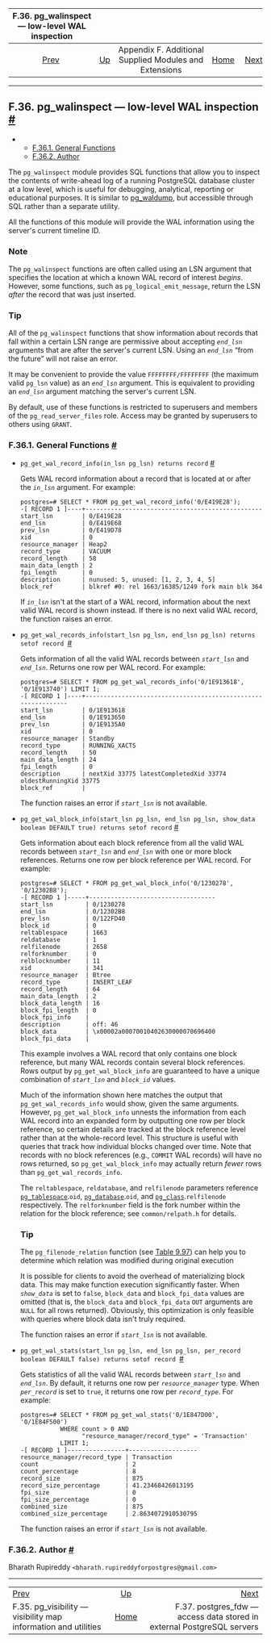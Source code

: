 <!--?xml version="1.0" encoding="UTF-8" standalone="no"?-->

|                       F.36. pg\_walinspect — low-level WAL inspection                       |                                                                             |                                                        |                                                       |                                                                                                                   |
| :-----------------------------------------------------------------------------------------: | :-------------------------------------------------------------------------- | :----------------------------------------------------: | ----------------------------------------------------: | ----------------------------------------------------------------------------------------------------------------: |
| [Prev](pgvisibility.html "F.35. pg_visibility — visibility map information and utilities")  | [Up](contrib.html "Appendix F. Additional Supplied Modules and Extensions") | Appendix F. Additional Supplied Modules and Extensions | [Home](index.html "PostgreSQL 17devel Documentation") |  [Next](postgres-fdw.html "F.37. postgres_fdw —&#xA;   access data stored in external PostgreSQL&#xA;   servers") |

***

## F.36. pg\_walinspect — low-level WAL inspection [#](#PGWALINSPECT)

*   *   [F.36.1. General Functions](pgwalinspect.html#PGWALINSPECT-FUNCS)
    *   [F.36.2. Author](pgwalinspect.html#PGWALINSPECT-AUTHOR)

[]()

The `pg_walinspect` module provides SQL functions that allow you to inspect the contents of write-ahead log of a running PostgreSQL database cluster at a low level, which is useful for debugging, analytical, reporting or educational purposes. It is similar to [pg\_waldump](pgwaldump.html "pg_waldump"), but accessible through SQL rather than a separate utility.

All the functions of this module will provide the WAL information using the server's current timeline ID.

### Note

The `pg_walinspect` functions are often called using an LSN argument that specifies the location at which a known WAL record of interest *begins*. However, some functions, such as `pg_logical_emit_message`, return the LSN *after* the record that was just inserted.

### Tip

All of the `pg_walinspect` functions that show information about records that fall within a certain LSN range are permissive about accepting *`end_lsn`* arguments that are after the server's current LSN. Using an *`end_lsn`* “from the future” will not raise an error.

It may be convenient to provide the value `FFFFFFFF/FFFFFFFF` (the maximum valid `pg_lsn` value) as an *`end_lsn`* argument. This is equivalent to providing an *`end_lsn`* argument matching the server's current LSN.

By default, use of these functions is restricted to superusers and members of the `pg_read_server_files` role. Access may be granted by superusers to others using `GRANT`.

### F.36.1. General Functions [#](#PGWALINSPECT-FUNCS)

*   `pg_get_wal_record_info(in_lsn pg_lsn) returns record` [#](#PGWALINSPECT-FUNCS-PG-GET-WAL-RECORD-INFO)

    Gets WAL record information about a record that is located at or after the *`in_lsn`* argument. For example:

        postgres=# SELECT * FROM pg_get_wal_record_info('0/E419E28');
        -[ RECORD 1 ]----+-------------------------------------------------
        start_lsn        | 0/E419E28
        end_lsn          | 0/E419E68
        prev_lsn         | 0/E419D78
        xid              | 0
        resource_manager | Heap2
        record_type      | VACUUM
        record_length    | 58
        main_data_length | 2
        fpi_length       | 0
        description      | nunused: 5, unused: [1, 2, 3, 4, 5]
        block_ref        | blkref #0: rel 1663/16385/1249 fork main blk 364

    If *`in_lsn`* isn't at the start of a WAL record, information about the next valid WAL record is shown instead. If there is no next valid WAL record, the function raises an error.

*   `pg_get_wal_records_info(start_lsn pg_lsn, end_lsn pg_lsn) returns setof record `[#](#PGWALINSPECT-FUNCS-PG-GET-WAL-RECORDS-INFO)

    Gets information of all the valid WAL records between *`start_lsn`* and *`end_lsn`*. Returns one row per WAL record. For example:

        postgres=# SELECT * FROM pg_get_wal_records_info('0/1E913618', '0/1E913740') LIMIT 1;
        -[ RECORD 1 ]----+--------------------------------------------------------------
        start_lsn        | 0/1E913618
        end_lsn          | 0/1E913650
        prev_lsn         | 0/1E9135A0
        xid              | 0
        resource_manager | Standby
        record_type      | RUNNING_XACTS
        record_length    | 50
        main_data_length | 24
        fpi_length       | 0
        description      | nextXid 33775 latestCompletedXid 33774 oldestRunningXid 33775
        block_ref        |

    The function raises an error if *`start_lsn`* is not available.

*   `pg_get_wal_block_info(start_lsn pg_lsn, end_lsn pg_lsn, show_data boolean DEFAULT true) returns setof record` [#](#PGWALINSPECT-FUNCS-PG-GET-WAL-BLOCK-INFO)

    Gets information about each block reference from all the valid WAL records between *`start_lsn`* and *`end_lsn`* with one or more block references. Returns one row per block reference per WAL record. For example:

        postgres=# SELECT * FROM pg_get_wal_block_info('0/1230278', '0/12302B8');
        -[ RECORD 1 ]-----+-----------------------------------
        start_lsn         | 0/1230278
        end_lsn           | 0/12302B8
        prev_lsn          | 0/122FD40
        block_id          | 0
        reltablespace     | 1663
        reldatabase       | 1
        relfilenode       | 2658
        relforknumber     | 0
        relblocknumber    | 11
        xid               | 341
        resource_manager  | Btree
        record_type       | INSERT_LEAF
        record_length     | 64
        main_data_length  | 2
        block_data_length | 16
        block_fpi_length  | 0
        block_fpi_info    |
        description       | off: 46
        block_data        | \x00002a00070010402630000070696400
        block_fpi_data    |

    This example involves a WAL record that only contains one block reference, but many WAL records contain several block references. Rows output by `pg_get_wal_block_info` are guaranteed to have a unique combination of *`start_lsn`* and *`block_id`* values.

    Much of the information shown here matches the output that `pg_get_wal_records_info` would show, given the same arguments. However, `pg_get_wal_block_info` unnests the information from each WAL record into an expanded form by outputting one row per block reference, so certain details are tracked at the block reference level rather than at the whole-record level. This structure is useful with queries that track how individual blocks changed over time. Note that records with no block references (e.g., `COMMIT` WAL records) will have no rows returned, so `pg_get_wal_block_info` may actually return *fewer* rows than `pg_get_wal_records_info`.

    The `reltablespace`, `reldatabase`, and `relfilenode` parameters reference [`pg_tablespace`](catalog-pg-tablespace.html "53.56. pg_tablespace").`oid`, [`pg_database`](catalog-pg-database.html "53.15. pg_database").`oid`, and [`pg_class`](catalog-pg-class.html "53.11. pg_class").`relfilenode` respectively. The `relforknumber` field is the fork number within the relation for the block reference; see `common/relpath.h` for details.

    ### Tip

    The `pg_filenode_relation` function (see [Table 9.97](functions-admin.html#FUNCTIONS-ADMIN-DBLOCATION "Table 9.97. Database Object Location Functions")) can help you to determine which relation was modified during original execution

    It is possible for clients to avoid the overhead of materializing block data. This may make function execution significantly faster. When *`show_data`* is set to `false`, `block_data` and `block_fpi_data` values are omitted (that is, the `block_data` and `block_fpi_data` `OUT` arguments are `NULL` for all rows returned). Obviously, this optimization is only feasible with queries where block data isn't truly required.

    The function raises an error if *`start_lsn`* is not available.

*   `pg_get_wal_stats(start_lsn pg_lsn, end_lsn pg_lsn, per_record boolean DEFAULT false) returns setof record `[#](#PGWALINSPECT-FUNCS-PG-GET-WAL-STATS)

    Gets statistics of all the valid WAL records between *`start_lsn`* and *`end_lsn`*. By default, it returns one row per *`resource_manager`* type. When *`per_record`* is set to `true`, it returns one row per *`record_type`*. For example:

        postgres=# SELECT * FROM pg_get_wal_stats('0/1E847D00', '0/1E84F500')
                   WHERE count > 0 AND
                         "resource_manager/record_type" = 'Transaction'
                   LIMIT 1;
        -[ RECORD 1 ]----------------+-------------------
        resource_manager/record_type | Transaction
        count                        | 2
        count_percentage             | 8
        record_size                  | 875
        record_size_percentage       | 41.23468426013195
        fpi_size                     | 0
        fpi_size_percentage          | 0
        combined_size                | 875
        combined_size_percentage     | 2.8634072910530795

    The function raises an error if *`start_lsn`* is not available.

### F.36.2. Author [#](#PGWALINSPECT-AUTHOR)

Bharath Rupireddy `<bharath.rupireddyforpostgres@gmail.com>`

***

|                                                                                             |                                                                             |                                                                                                                   |
| :------------------------------------------------------------------------------------------ | :-------------------------------------------------------------------------: | ----------------------------------------------------------------------------------------------------------------: |
| [Prev](pgvisibility.html "F.35. pg_visibility — visibility map information and utilities")  | [Up](contrib.html "Appendix F. Additional Supplied Modules and Extensions") |  [Next](postgres-fdw.html "F.37. postgres_fdw —&#xA;   access data stored in external PostgreSQL&#xA;   servers") |
| F.35. pg\_visibility — visibility map information and utilities                             |            [Home](index.html "PostgreSQL 17devel Documentation")            |                                           F.37. postgres\_fdw — access data stored in external PostgreSQL servers |
